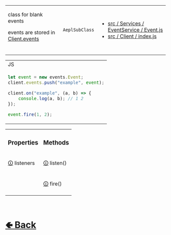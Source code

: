 <table>
<tr><td>

class for blank events

events are stored in [Client.events](https://github.com/shysolocup/noscord.js/wiki/Client.events)

<br>
</td><td> 

`AeplSubClass`

</td><td>

- [src / Services / EventService / Event.js ](https://github.com/shysolocup/noscord.js/tree/main/src/Services/EventService/Event.js)
- [src / Client / index.js](https://github.com/shysolocup/noscord.js/blob/main/src/Client/index.js)

</td></tr>

</table>

<table>

<tr><td> JS </td></tr>
<tr><td>

```js
let event = new events.Event;
client.events.push("example", event);

client.on("example", (a, b) => {
    console.log(a, b); // 1 2
});

event.fire(1, 2);
```

</td></tr>
</table>

<table>

[comment]: <> ( top row )

<tr><th>
<h3>  Properties  </h3>
</th><th>
<h3>  Methods  </h3>
</th></tr>



[comment]: <> ( 1st row )


<tr><td>

[comment]: <> (Property)
[🛈](https://github.com/shysolocup/noscord.js/wiki/Event.listeners) listeners
</td><td>

[comment]: <> (Method)
[🛈](https://github.com/shysolocup/noscord.js/wiki/Event.listen()) listen()
</td></tr>


[comment]: <> ( 2nd row )


<tr><td>

[comment]: <> (Property)
</td><td>

[comment]: <> (Method)
[🛈](https://github.com/shysolocup/noscord.js/wiki/Event.fire()) fire()
</td></tr>



</table>

<br> <h1> [🢀 Back](https://github.com/shysolocup/noscord.js/wiki/EventService) </h1>
